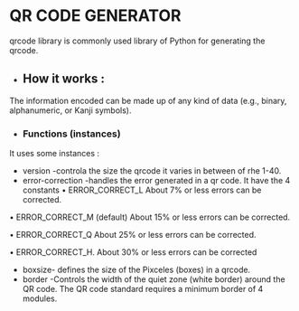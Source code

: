 # QR CODE GENERATOR



qrcode library is commonly used library of Python for generating the qrcode. 


- ## How it works :
The information encoded can be made up of any kind of data (e.g., binary, alphanumeric, or Kanji symbols). 


- ### Functions (instances) 
It uses some instances :
- version -controla the size the qrcode it varies in between of rhe 1-40.
- error-correction -handles the error generated in a qr code. It have the 4 constants 
• ERROR_CORRECT_L
About 7% or less errors can be corrected.

• ERROR_CORRECT_M (default)
About 15% or less errors can be corrected.

• ERROR_CORRECT_Q
About 25% or less errors can be corrected.

• ERROR_CORRECT_H.
About 30% or less errors can be corrected
- boxsize- defines the size of the Pixceles (boxes) in a qrcode. 
- border -Controls the width of the quiet zone (white border) around the QR code. The QR code standard requires a minimum border of 4 modules.
